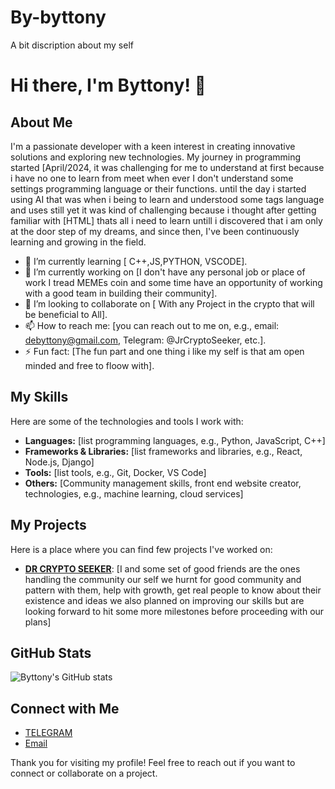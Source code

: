 # By-byttony
A bit discription about my self 
# Hi there, I'm Byttony! 👋

## About Me
I'm a passionate developer with a keen interest in creating innovative solutions and exploring new technologies. My journey in programming started [April/2024, it was challenging for me to understand at first because i have no one to learn from meet when ever I don't understand some settings programming language or their functions. until the day i started using AI that was when i being to learn and understood some tags language and uses still yet it was kind of challenging because i thought after getting familiar with [HTML] thats all i need to learn untill i discovered that i am only at the door step of my dreams, and since then, I've been continuously learning and growing in the field.

- 🌱 I’m currently learning [ C++,JS,PYTHON, VSCODE].
- 🔭 I’m currently working on [I don't have any personal job or place of work I tread MEMEs coin and some time have an opportunity of working with a good team in building their community].
- 👯 I’m looking to collaborate on [ With any Project in the crypto that will be beneficial to All].
- 📫 How to reach me: [you can reach out to me on, e.g., email: debyttony@gmail.com, Telegram: @JrCryptoSeeker, etc.].
- ⚡ Fun fact: [The fun part and one thing i like my self is that am open minded and free to floow with].

## My Skills
Here are some of the technologies and tools I work with:

- **Languages:** [list programming languages, e.g., Python, JavaScript, C++]
- **Frameworks & Libraries:** [list frameworks and libraries, e.g., React, Node.js, Django]
- **Tools:** [list tools, e.g., Git, Docker, VS Code]
- **Others:** [Community management skills, front end website creator, technologies, e.g., machine learning, cloud services]

## My Projects
Here is a place where you can find few projects I've worked on:

- **[ DR CRYPTO SEEKER](https://t.me/Dr_cryptoseeker)**: [I and some set of good friends are the ones handling the community our self we hurnt for good community and pattern with them, help with growth, get real people to know about their existence and ideas we also planned on improving our skills but are looking forward to hit some more milestones before proceeding with our plans]

## GitHub Stats
![Byttony's GitHub stats](https://github-readme-stats.vercel.app/api?username=byttony&show_icons=true&theme=radical)

## Connect with Me
- [ TELEGRAM ](t.me/JrCryptoSeeker)
- [Email]( debyttony@gmail.com)

Thank you for visiting my profile! Feel free to reach out if you want to connect or collaborate on a project.
